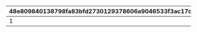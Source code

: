 |48e809840138798fa83bfd2730129378606a9046533f3ac17ce309da31e2dc89|59b6043f24be97a4b6451ce8c2332c02ce9a6eac150388e48d026a7ed2c6f2c2|
| --- | --- |
|1|118601|